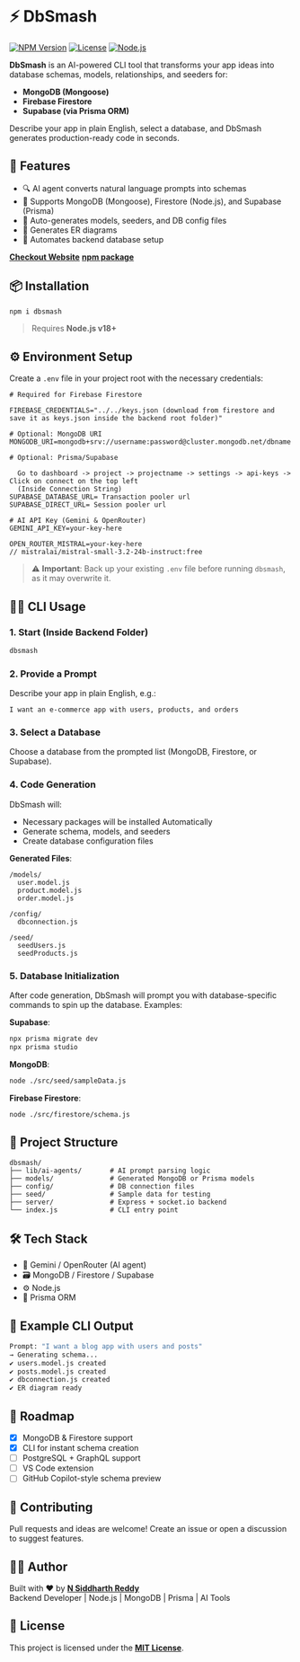 # ⚡️ DbSmash

[![NPM Version](https://img.shields.io/npm/v/dbsmash)](https://www.npmjs.com/package/dbsmash)
[![License](https://img.shields.io/badge/license-MIT-blue.svg)](https://opensource.org/licenses/MIT)
[![Node.js](https://img.shields.io/badge/Node.js-v18+-green)](https://nodejs.org/)

**DbSmash** is an AI-powered CLI tool that transforms your app ideas into database schemas, models, relationships, and seeders for:

- **MongoDB (Mongoose)**
- **Firebase Firestore**
- **Supabase (via Prisma ORM)**

Describe your app in plain English, select a database, and DbSmash generates production-ready code in seconds.

## 🚀 Features

- 🔍 AI agent converts natural language prompts into schemas
- 🧩 Supports MongoDB (Mongoose), Firestore (Node.js), and Supabase (Prisma)
- 📄 Auto-generates models, seeders, and DB config files
- 🧠 Generates ER diagrams
- 🧪 Automates backend database setup

**[Checkout Website](https://dbsmash.netlify.app/)**  **[npm package](https://www.npmjs.com/package/dbsmash)**

## 📦 Installation

```bash
npm i dbsmash
```

> Requires **Node.js v18+**

## ⚙️ Environment Setup

Create a `.env` file in your project root with the necessary credentials:

```env
# Required for Firebase Firestore

FIREBASE_CREDENTIALS="../../keys.json (download from firestore and save it as keys.json inside the backend root folder)"

# Optional: MongoDB URI
MONGODB_URI=mongodb+srv://username:password@cluster.mongodb.net/dbname

# Optional: Prisma/Supabase

  Go to dashboard -> project -> projectname -> settings -> api-keys -> Click on connect on the top left
  (Inside Connection String)
SUPABASE_DATABASE_URL= Transaction pooler url
SUPABASE_DIRECT_URL= Session pooler url

# AI API Key (Gemini & OpenRouter)
GEMINI_API_KEY=your-key-here

OPEN_ROUTER_MISTRAL=your-key-here
// mistralai/mistral-small-3.2-24b-instruct:free
```

> ⚠️ **Important**: Back up your existing `.env` file before running `dbsmash`, as it may overwrite it.

## 🧑‍💻 CLI Usage

### 1. Start (Inside Backend Folder)

```bash
dbsmash
```

### 2. Provide a Prompt

Describe your app in plain English, e.g.:

```plaintext
I want an e-commerce app with users, products, and orders
```

### 3. Select a Database

Choose a database from the prompted list (MongoDB, Firestore, or Supabase).

### 4. Code Generation

DbSmash will:
- Necessary packages will be installed Automatically
- Generate schema, models, and seeders
- Create database configuration files

**Generated Files**:

```plaintext
/models/
  user.model.js
  product.model.js
  order.model.js

/config/
  dbconnection.js

/seed/
  seedUsers.js
  seedProducts.js
```

### 5. Database Initialization

After code generation, DbSmash will prompt you with database-specific commands to spin up the database. Examples:

**Supabase**:

```bash
npx prisma migrate dev
npx prisma studio
```

**MongoDB**:

```bash
node ./src/seed/sampleData.js
```

**Firebase Firestore**:

```bash
node ./src/firestore/schema.js
```

## 🧱 Project Structure

```plaintext
dbsmash/
├── lib/ai-agents/       # AI prompt parsing logic
├── models/              # Generated MongoDB or Prisma models
├── config/              # DB connection files
├── seed/                # Sample data for testing
├── server/              # Express + socket.io backend
└── index.js             # CLI entry point
```

## 🛠 Tech Stack

- 🧠 Gemini / OpenRouter (AI agent)
- 🗃 MongoDB / Firestore / Supabase
- ⚙️ Node.js
- 🧰 Prisma ORM

## 🧪 Example CLI Output

```bash
Prompt: "I want a blog app with users and posts"
→ Generating schema...
✔ users.model.js created
✔ posts.model.js created
✔ dbconnection.js created
✔ ER diagram ready
```

## 📌 Roadmap

- [x] MongoDB & Firestore support
- [x] CLI for instant schema creation
- [ ] PostgreSQL + GraphQL support
- [ ] VS Code extension
- [ ] GitHub Copilot-style schema preview

## 🤝 Contributing

Pull requests and ideas are welcome! Create an issue or open a discussion to suggest features.

## 👨‍💻 Author

Built with ❤️ by **[N Siddharth Reddy](mailto:siddharthreddy627@gmail.com)**  
Backend Developer | Node.js | MongoDB | Prisma | AI Tools

## 📄 License

This project is licensed under the **[MIT License](https://opensource.org/licenses/MIT)**.
